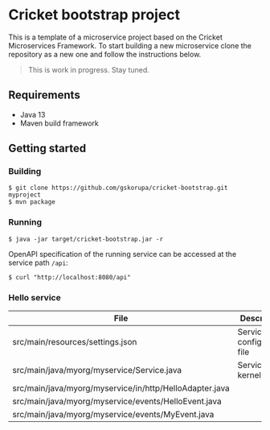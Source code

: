 # Cricket bootstrap project

This is a template of a microservice project based on the Cricket Microservices Framework. 
To start building a new microservice clone the repository as a new one and follow the instructions below.

> This is work in progress. Stay tuned. 

## Requirements

* Java 13
* Maven build framework

## Getting started

### Building

```
$ git clone https://github.com/gskorupa/cricket-bootstrap.git myproject
$ mvn package
```

### Running

```
$ java -jar target/cricket-bootstrap.jar -r
```

OpenAPI specification of the running service can be accessed at the service path `/api`:

```
$ curl "http://localhost:8080/api"
```

### Hello service
 
|File|Description|
|---|---|
|src/main/resources/settings.json| Service configuration file |
|src/main/java/myorg/myservice/Service.java | Service kernel |
|src/main/java/myorg/myservice/in/http/HelloAdapter.java | |
|src/main/java/myorg/myservice/events/HelloEvent.java| |
|src/main/java/myorg/myservice/events/MyEvent.java| |
